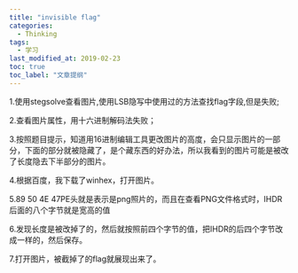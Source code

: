 ```yaml
---
title: "invisible flag"
categories:
  - Thinking
tags:
  - 学习
last_modified_at: 2019-02-23
toc: true
toc_label: "文章提纲"
---
```


1.使用stegsolve查看图片,使用LSB隐写中使用过的方法查找flag字段,但是失败;

2.查看图片属性，用十六进制解码法失败；

3.按照题目提示，知道用16进制编辑工具更改图片的高度，会只显示图片的一部分，下面的部分就被隐藏了，是个藏东西的好办法，所以我看到的图片可能是被改了长度隐去下半部分的图片。

4.根据百度，我下载了winhex，打开图片。

5.89 50 4E 47PE头就是表示是png照片的，而且在查看PNG文件格式时，IHDR后面的八个字节就是宽高的值

6.发现长度是被改掉了的，然后就按照前四个字节的值，把IHDR的后四个字节改成一样的，然后保存。

7.打开图片，被截掉了的flag就展现出来了。
